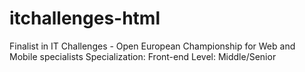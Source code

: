 # itchallenges-html
Finalist in IT Challenges -  Open European Championship for Web and Mobile specialists
Specialization: Front-end
Level: Middle/Senior
